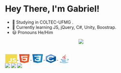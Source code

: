 <h1>Hey There, I'm Gabriel!</h1>

- 🔭 Studying in COLTEC-UFMG .
- 🌱 Currently learning JS, jQuery, C#, Unity, Boostrap.
- 😃 Pronouns He/Him

<div align="center">
  <a href="https://github.com/ViolanteGabriel">
<p align = "center">
  <img  src = "https://github-readme-stats.vercel.app/api?username=violantegabriel&count_private=true&show_icons=true&theme=tokyonight&line_height=27">
</div>
  
<div style="display: inline_block"><br>
  <img align="center" alt="JS" height="30" width="40" src="https://raw.githubusercontent.com/devicons/devicon/master/icons/javascript/javascript-plain.svg">
  <img align="center" alt="HTML" height="30" width="40" src="https://raw.githubusercontent.com/devicons/devicon/master/icons/html5/html5-original.svg">
  <img align="center" alt="CSS" height="30" width="40" src="https://raw.githubusercontent.com/devicons/devicon/master/icons/css3/css3-original.svg">
  <img align="center" alt="C" height="30" width="40" src="https://github.com/devicons/devicon/blob/master/icons/c/c-original.svg">
  <img align="center" alt="Java" height="30" width="40" src="https://github.com/devicons/devicon/blob/master/icons/java/java-original.svg">
</div>
  
<div>
  <a href="https://www.instagram.com/zoioo.g/" target="_blank"><img src="https://img.shields.io/badge/-Instagram-%23E4405F?style=for-the-badge&logo=instagram&logoColor=white"   target="_blank"></a>
  <a href = "mailto:gabrielmachado2005@hotmail"><img src="https://img.shields.io/badge/-Gmail-%23333?style=for-the-badge&logo=gmail&logoColor=white" target="_blank"></a>
  <a href="https://www.linkedin.com/in/gabriel-machado-violante-896733229" target="_blank"><img src="https://img.shields.io/badge/-LinkedIn-%230077B5?style=for-the-badge&logo=linkedin&logoColor=white" target="_blank"></a> 
</div>
   
